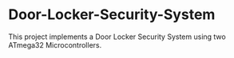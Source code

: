 # Door-Locker-Security-System
This project implements a Door Locker Security System using two ATmega32 Microcontrollers.
